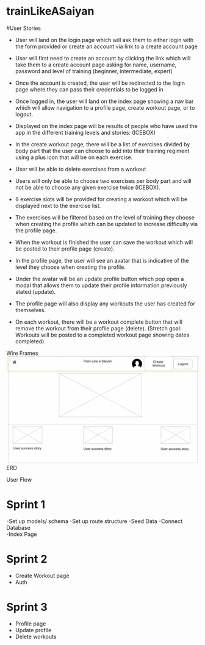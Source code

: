 # trainLikeASaiyan

#User Stories

- User will land on the login page which will ask them to either login with the form provided or create an account via link to a create account page
- User will first need to create an account by clicking the link which will take them to a create account page asking for name, username, password and level of training (beginner, intermediate, expert)
- Once the account is created, the user will be redirected to the login page where they can pass their credentials to be logged in
- Once logged in, the user will land on the index page showing a nav bar which will allow navigation to a profile page, create workout page, or to logout.
- Displayed on the index page will be results of people who have used the app in the different training levels and stories: (ICEBOX)

- In the create workout page, there will be a list of exercises divided by body part that the user can choose to add into their training regiment using a plus icon that will be on each exercise. 
- User will be able to delete exercises from a workout
- Users will only be able to choose two exercises per body part and will not be able to choose any given exercise twice (ICEBOX). 
- 6 exercise slots will be provided for creating a workout which will be displayed next to the exercise list. 

- The exercises will be filtered based on the level of training they choose when creating the profile which can be updated to increase difficulty via the profile page.
- When the workout is finished the user can save the workout which will be posted to their profile page (create).

- In the profile page, the user will see an avatar that is indicative of the level they choose when creating the profile. 
- Under the avatar will be an update profile button which pop open a modal that allows them to update their profile information previously stated (update). 
- The profile page will also display any workouts the user has created for themselves. 
- On each workout, there will be a workout complete button that will remove the workout from their profile page (delete). (Stretch goal: Workouts will be posted to a completed workout page showing dates completed)


Wire Frames
<img src='https://github.com/TevennLewis/trainLikeASaiyan/blob/main/Screen%20Shot%202021-09-10%20at%2011.45.53%20AM.png?raw=true'/>
ERD

User Flow

# Sprint 1
-Set up models/ schema
-Set up route structure 
-Seed Data 
-Connect Database  
-Index Page 

# Sprint 2
- Create Workout page
- Auth


# Sprint 3
- Profile page
- Update profile
- Delete workouts

